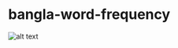 # bangla-word-frequency

![alt text](https://github.com/reshadmrrr/bangla-letter-frequency/bangla-text-freq-out.png?raw=true)
